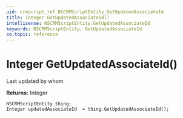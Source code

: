 ```yaml
---
uid: crmscript_ref_NSCRMScriptEntity_GetUpdatedAssociateId
title: Integer GetUpdatedAssociateId()
intellisense: NSCRMScriptEntity.GetUpdatedAssociateId
keywords: NSCRMScriptEntity, GetUpdatedAssociateId
so.topic: reference
---
```


# Integer GetUpdatedAssociateId()

Last updated by whom

**Returns:** Integer

```crmscript
NSCRMScriptEntity thing;
Integer updatedAssociateId  = thing.GetUpdatedAssociateId();
```

